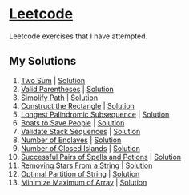 # [Leetcode](https://leetcode.com/)

Leetcode exercises that I have attempted.

## My Solutions
1. [Two Sum](https://leetcode.com/problems/two-sum/) | [Solution](https://github.com/Carlintyj/Leetcode/blob/main/1.%20TwoSum/src/Solution.java)
20. [Valid Parentheses](https://leetcode.com/problems/valid-parentheses/) | [Solution](https://github.com/Carlintyj/Leetcode/blob/main/20.%20Valid%20Parentheses/src/Solution.java)
71. [Simplify Path](https://leetcode.com/problems/simplify-path/) | [Solution](https://github.com/Carlintyj/Leetcode/blob/main/71.%20Simplify%20Path/src/Solution.java)
493. [Construct the Rectangle](https://leetcode.com/problems/construct-the-rectangle/) | [Solution](https://github.com/Carlintyj/Leetcode/blob/main/492.%20Construct%20the%20Rectangle/src/Solution.java)
516. [Longest Palindromic Subsequence](https://leetcode.com/problems/longest-palindromic-subsequence/) | [Solution](https://github.com/Carlintyj/Leetcode/blob/main/516.%20Longest%20Palindromic%20Subsequence/src/Solution.java)
881. [Boats to Save People](https://leetcode.com/problems/boats-to-save-people/) | [Solution](https://github.com/Carlintyj/Leetcode/blob/main/881.%20Boats%20to%20Save%20People/src/Solution.java)
946. [Validate Stack Sequences](https://leetcode.com/problems/validate-stack-sequences/) | [Solution](https://github.com/Carlintyj/Leetcode/blob/main/946.%20Validate%20Stack%20Sequences/src/Solution.java)
1020. [Number of Enclaves](https://leetcode.com/problems/number-of-enclaves/) | [Solution](https://github.com/Carlintyj/Leetcode/blob/main/1020.%20Number%20of%20Enclaves/src/Solution.java)
1254. [Number of Closed Islands](https://leetcode.com/problems/number-of-closed-islands/) | [Solution](https://github.com/Carlintyj/Leetcode/blob/main/1254.%20Number%20of%20Closed%20Islands/src/Solution.java)
2300. [Successful Pairs of Spells and Potions](https://leetcode.com/problems/successful-pairs-of-spells-and-potions/) | [Solution](https://github.com/Carlintyj/Leetcode/blob/main/2300.%20Successful%20Pairs%20of%20Spells%20and%20Potions/src/Solution.java)
2390. [Removing Stars From a String](https://leetcode.com/problems/removing-stars-from-a-string/) | [Solution](https://github.com/Carlintyj/Leetcode/blob/main/2300.%20Successful%20Pairs%20of%20Spells%20and%20Potions/src/Solution.java)
2405. [Optimal Partition of String](https://leetcode.com/problems/optimal-partition-of-string/) | [Solution](https://github.com/Carlintyj/Leetcode/blob/main/2405.%20Optimal%20Partition%20of%20String/src/Solution.java)
2439. [Minimize Maximum of Array](https://leetcode.com/problems/minimize-maximum-of-array/) | [Solution](https://github.com/Carlintyj/Leetcode/blob/main/2439.%20Minimize%20Maximum%20of%20Array/src/Solution.java)

